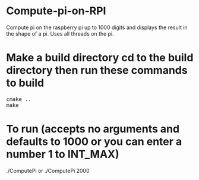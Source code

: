 ﻿# Compute-pi-on-RPI
Compute pi on the raspberry pi up to 1000 digits and displays the result in the shape of a pi.
Uses all threads on the pi.

# Make a build directory cd to the build directory then run these commands to build
<pre>
cmake ..
make
</pre>
# To run (accepts no arguments and defaults to 1000 or you can enter a number 1 to INT_MAX)
./ComputePi or ./ComputePi 2000
